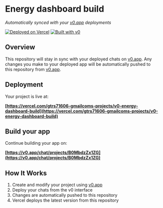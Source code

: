 # Energy dashboard build

*Automatically synced with your [v0.app](https://v0.app) deployments*

[![Deployed on Vercel](https://img.shields.io/badge/Deployed%20on-Vercel-black?style=for-the-badge&logo=vercel)](https://vercel.com/gtrs71606-gmailcoms-projects/v0-energy-dashboard-build)
[![Built with v0](https://img.shields.io/badge/Built%20with-v0.app-black?style=for-the-badge)](https://v0.app/chat/projects/B0MbdzZx1ZG)

## Overview

This repository will stay in sync with your deployed chats on [v0.app](https://v0.app).
Any changes you make to your deployed app will be automatically pushed to this repository from [v0.app](https://v0.app).

## Deployment

Your project is live at:

**[https://vercel.com/gtrs71606-gmailcoms-projects/v0-energy-dashboard-build](https://vercel.com/gtrs71606-gmailcoms-projects/v0-energy-dashboard-build)**

## Build your app

Continue building your app on:

**[https://v0.app/chat/projects/B0MbdzZx1ZG](https://v0.app/chat/projects/B0MbdzZx1ZG)**

## How It Works

1. Create and modify your project using [v0.app](https://v0.app)
2. Deploy your chats from the v0 interface
3. Changes are automatically pushed to this repository
4. Vercel deploys the latest version from this repository